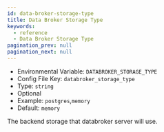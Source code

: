 ```yaml
---
id: data-broker-storage-type
title: Data Broker Storage Type
keywords:
  - reference
  - Data Broker Storage Type
pagination_prev: null
pagination_next: null
---
```


- Environmental Variable: `DATABROKER_STORAGE_TYPE`
- Config File Key: `databroker_storage_type`
- Type: `string`
- Optional
- Example: `postgres`,`memory`
- Default: `memory`

The backend storage that databroker server will use.
